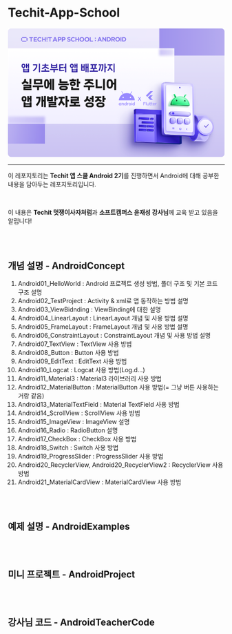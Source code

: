 # Techit-App-School
![Alt text](image-1.png)

--------------------------

이 레포지토리는 **Techit 앱 스쿨 Android 2기**를 진행하면서 Android에 대해 공부한 내용을 담아두는 레포지토리입니다. 

<br>

이 내용은 **Techit 멋쟁이사자처럼**과 **소프트캠퍼스 윤재성 강사님**께 교육 받고 있음을 알립니다!

<br>
<br>

## 개념 설명 - AndroidConcept
1. Android01_HelloWorld : Android 프로젝트 생성 방법, 폴더 구조 및 기본 코드 구조 설명
2. Android02_TestProject : Activity & xml로 앱 동작하는 방법 설명
3. Android03_ViewBidnding : ViewBinding에 대한 설명
4. Android04_LinearLayout : LinearLayout 개념 및 사용 방법 설명 
5. Android05_FrameLayout : FrameLayout 개념 및 사용 방법 설명
6. Android06_ConstraintLayout : ConstraintLayout 개념 및 사용 방법 설명
7. Android07_TextView : TextView 사용 방법
8. Android08_Button : Button 사용 방법
9. Android09_EditText : EditText 사용 방법
10. Android10_Logcat : Logcat 사용 방법(Log.d...)
11. Android11_Material3 : Material3 라이브러리 사용 방법 
12. Android12_MaterialButton : MaterialButton 사용 방법(= 그냥 버튼 사용하는 거랑 같음)
13. Android13_MaterialTextField : Material TextField 사용 방법
14. Android14_ScrollView : ScrollView 사용 방법
15. Android15_ImageView : ImageView 설명
16. Android16_Radio : RadioButton 설명
17. Android17_CheckBox : CheckBox 사용 방법
18. Android18_Switch : Switch 사용 방법
19. Android19_ProgressSlider : ProgressSlider 사용 방법
20. Android20_RecyclerView, Android20_RecyclerView2 : RecyclerView 사용 방법
21. Android21_MaterialCardView : MaterialCardView 사용 방법




<br>
<br>

## 예제 설명 - AndroidExamples


<br>
<br>

## 미니 프로젝트 - AndroidProject


<br>
<br>

## 강사님 코드 - AndroidTeacherCode